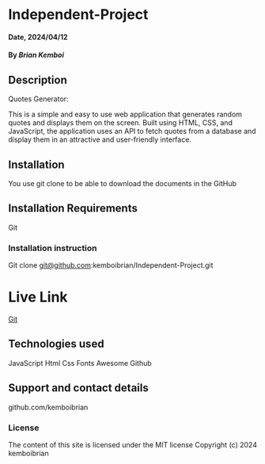 # Independent-Project

#### Date, 2024/04/12

#### By *Brian Kemboi*

## Description
Quotes Generator:

This is a simple and easy to use web application that generates random quotes and displays them on the screen. Built using HTML, CSS, and JavaScript, the application uses an API to fetch quotes from a database and display them in an attractive and user-friendly interface.

## Installation
You use git clone to be able to download the documents in the GitHub

## Installation Requirements
Git


### Installation instruction
Git clone git@github.com:kemboibrian/Independent-Project.git

# Live Link
[Git](https://github.com/kemboibrian/Independent-Project)

## Technologies used
JavaScript
Html
Css
Fonts Awesome
Github

## Support and contact details
github.com/kemboibrian

### License
The content of this site is licensed under the MIT license
Copyright (c) 2024 kemboibrian
